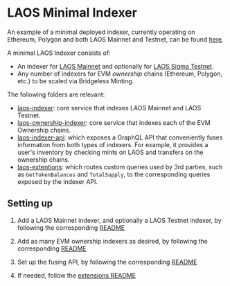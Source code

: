 # LAOS Minimal Indexer

An example of a minimal deployed indexer, currently operating on Ethereum, Polygon and both LAOS Mainnet and Testnet, can be found [here](https://indexers.laosnetwork.io/). 

A minimal LAOS Indexer consists of:
* An indexer for [LAOS Mainnet](https://chainlist.org/chain/6283) and optionally for [LAOS Sigma Testnet](https://chainlist.org/chain/62850).
* Any number of indexers for EVM *ownership* chains (Ethereum, Polygon, etc.) to be scaled via Bridgeless Minting.

The following folders are relevant:
- [laos-indexer](./laos-indexer): core service that indexes LAOS Mainnet and LAOS Testnet.
- [laos-ownership-indexer](./laos-ownership-indexer): core service that indexes each of the EVM Ownership chains.
- [laos-indexer-api](./laos-indexer-api): which exposes a GraphQL API that conveniently fuses information from both types of indexers. For example, it provides a user's inventory by checking mints on LAOS and transfers on the ownership chains.
- [laos-extentions](./laos-extentions): which routes custom queries used by 3rd parties, such as `GetTokenBalances` and `TotalSupply`, to the corresponding queries exposed by the indexer API.

## Setting up

1. Add a LAOS Mainnet indexer, and optionally a LAOS Testnet indexer, by following the corresponding [README](./laos-indexer/README.md) 

2. Add as many EVM ownership indexers as desired, by following the corresponding [README](./laos-ownership-indexer/README.md) 

3. Set up the fusing API, by following the corresponding [README](./laos-indexer-api/README.md) 

4. If needed, follow the [extensions README](./laos-extensions/README.md) 
